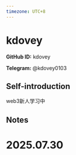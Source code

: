 ```yaml
---
timezone: UTC+8
---
```


# kdovey

**GitHub ID:** kdovey

**Telegram:** @kdovey0103

## Self-introduction

web3新人学习中

## Notes

<!-- Content_START -->

# 2025.07.30


<!-- Content_END -->
